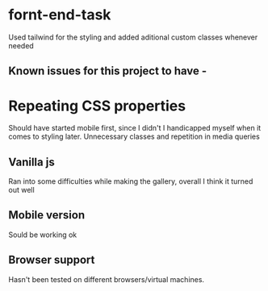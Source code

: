 # fornt-end-task

Used tailwind for the styling and added aditional custom classes whenever needed

## Known issues for this project to have -

# Repeating CSS properties
Should have started mobile first, since I didn't I handicapped myself when it comes to styling later. Unnecessary classes and repetition in media queries

## Vanilla js
Ran into some difficulties while making the gallery, overall I think it turned out well

## Mobile version
Sould be working ok

## Browser support
Hasn't been tested on different browsers/virtual machines.